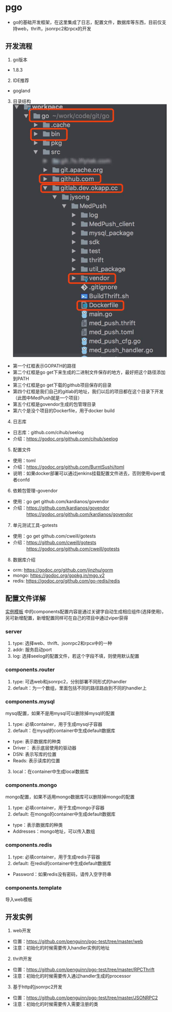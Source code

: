 # pgo #
* go的基础开发框架，在这里集成了日志，配置文件，数据库等东西，目前仅支持web，thrift，jsonrpc2和rpcx的开发 

## 开发流程 ##
1. go版本
* 1.8.3

2. IDE推荐
* gogland

3. 目录结构<br />
![Alt text](./doc/construction.jpeg "结构图片")
* 第一个红框表示GOPATH的路径
* 第二个红框是go get下来生成的二进制文件保存的地方，最好把这个路径添加到PATH
* 第三个红框是go get下载的github项目保存的目录
* 第四个红框是我们自己的gitlab的地址，我们以后的项目都在这个目录下开发（此图中MedPush就是一个项目）
* 第五个红框是govendor生成的包管理目录
* 第六个是没个项目的Dockerfile，用于docker build

4. 日志库<br />
* 日志库：github.com/cihub/seelog
* 介绍：https://godoc.org/github.com/cihub/seelog

<!-- 如果docker部署可以通过jenkins挂载配置文件进去
否则使用viper或者confd -->
5. 配置文件
* 使用：toml
* 介绍：https://godoc.org/github.com/BurntSushi/toml
* 说明：如果docker部署可以通过jenkins挂载配置文件进去，否则使用viper或者confd

6. 依赖包管理-govendor
* 使用：go get github.com/kardianos/govendor
* 介绍：https://github.com/kardianos/govendor  
　　　https://godoc.org/github.com/kardianos/govendor
     
7. 单元测试工具-gotests
* 使用：go get github.com/cweill/gotests
* 介绍：https://github.com/cweill/gotests  
　　　https://godoc.org/github.com/cweill/gotests

8. 数据库介绍  
* orm:  https://godoc.org/github.com/jinzhu/gorm
* mongo: https://godoc.org/gopkg.in/mgo.v2
* redis: https://godoc.org/github.com/go-redis/redis

## 配置文件详解 ##
[实例模板][实例模板]  中的components配置内容是通过关键字自动生成相应组件(选择使用)，另可新增配置，新增配置同样可在自己的项目中通过viper获得

[实例模板]: https://github.com/penguinn/pgo/tree/master/doc/example.toml  

### server  
1. type: 选择web、thrift、jsonrpc2和rpcx中的一种
2. addr: 服务启动port
3. log: 选择seelog的配置文件，若这个字段不填，则使用默认配置
### components.router
1. type: 可选web和jsonrpc2，分别部署不同形式的handler
2. default：为一个数组，里面包括不同的路径路由到不同的handler上
### components.mysql
mysql配置，如果不是用mysql可以删除掉mysql的配置
1. type: 必填container，用于生成mysql子容器
2. default：在mysql的container中生成default数据库
* type: 表示数据库的种类
* Driver： 表示底层使用的驱动器
* DSN: 表示写库的位置
* Reads: 表示读库的位置
3. local：在container中生成local数据库
### components.mongo
mongo配置，如果不适用mongo数据库可以删除掉mongo的配置
1. type: 必填container，用于生成mongo子容器
2. default: 在mongo的container中生成default数据库
* type：表示数据库的种类
* Addresses：mongo地址，可以传入数组
### components.redis
1. type: 必填container，用于生成redis子容器
2. default: 在redis的container中生成default数据库
* Password：如果redis没有密码，请传入空字符串
### components.template
导入web模板


## 开发实例 ##
1. web开发  
* 位置：https://github.com/penguinn/pgo-test/tree/master/web
* 注意：初始化的时候需要传入handler实例的地址

2. thrift开发 
* 位置：https://github.com/penguinn/pgo-test/tree/master/RPCThrift  
* 注意：初始化的时候需要传入通过handler生成的processor

3. 基于http的jsonrpc2开发
* 位置：https://github.com/penguinn/pgo-test/tree/master/JSONRPC2
* 注意：初始化的时候需要传入需要注册的类
